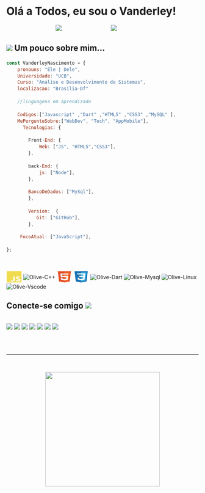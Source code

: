
 
  
   # Olá a Todos, eu sou o Vanderley! 
<img align='right' src="https://media.giphy.com/media/jRf5fsn8G6YaogAWxn/giphy.gif" width="230">

  <p align="center">
<img src="https://readme-typing-svg.herokuapp.com?font=monospace&color=00ffd2&size=25&center=true&vCenter=true&lines=Sejam+Bem+Vindos!!;Em+evolução...;Em+breve+aplicações+minhas.">
</p>
  
  ## <img src="https://media.giphy.com/media/VgCDAzcKvsR6OM0uWg/giphy.gif" width="50"> Um pouco sobre mim...  

```javascript
const VanderleyNascimento = {
    pronouns: "Ele | Dele",
    Universidade: "UCB",
    Curso: "Analise e Desenvolvimento de Sistemas",
    localizacao: "Brasilia-Df"
    
    //linguagens em aprendizado
    
    Codigos:["Javascript" ,"Dart" ,"HTML5" ,"CSS3" ,"MySQL" ],
    MePergunteSobre:["WebDev", "Tech", "AppMobile"],
      Tecnologias: {
      
        Front-End: {
            Web: ["JS", "HTML5","CSS3"],
        },
        
        back-End: {
            js: ["Node"],
        },
        
        BancoDeDados: ["MySql"],
        },
        
        Version:  {
           Git: ["GitHub"],
        },
        
     FocoAtual: ["JavaScript"],
    
};
```
<br>

 <div style="display: inline_block"><br>
  <img align="center" alt="Olive-Js" height="30" width="40" src="https://raw.githubusercontent.com/devicons/devicon/master/icons/javascript/javascript-plain.svg">
  <img align="center" alt="Olive-C++" height="30" width="40" src="https://cdn.jsdelivr.net/gh/devicons/devicon/icons/cplusplus/cplusplus-original.svg">
  <img align="center" alt="Olive-HTML" height="30" width="40" src="https://raw.githubusercontent.com/devicons/devicon/master/icons/html5/html5-original.svg">
  <img align="center" alt="Olive-CSS" height="30" width="40" src="https://raw.githubusercontent.com/devicons/devicon/master/icons/css3/css3-original.svg">
  <img align="center" alt="Olive-Dart" height="30" width="40" src="https://cdn.jsdelivr.net/gh/devicons/devicon/icons/dart/dart-original.svg">
  <img align="center" alt="Olive-Mysql" height="30" width="40" src="https://cdn.jsdelivr.net/gh/devicons/devicon/icons/mysql/mysql-original.svg" />
  <img align="center" alt="Olive-Linux" height="30" width="40" src="https://cdn.jsdelivr.net/gh/devicons/devicon/icons/linux/linux-original.svg" />
  <img align="center" alt="Olive-Vscode" height="30" width="40" src="https://cdn.jsdelivr.net/gh/devicons/devicon/icons/vscode/vscode-original.svg" />
  
</div>

 ##  Conecte-se comigo <img src="https://media.giphy.com/media/LnQjpWaON8nhr21vNW/giphy.gif" width="60">
 <br>
 <a href="https://twitter.com/VanderleyN_"><img src="https://img.shields.io/badge/Twitter-1DA1F2?style=for-the-badge&logo=twitter&logoColor=white"></a>
 <a href="https://www.instagram.com/wanderley.n.o/" target="_blank"><img src="https://img.shields.io/badge/-Instagram-%23E4405F?style=for-the-badge&logo=instagram&logoColor=white" target="_blank"></a>
 <a href="https://www.linkedin.com/in/vanderley-oliveira-4403a8177/"><img src="https://img.shields.io/badge/LinkedIn-0077B5?style=for-the-badge&logo=linkedin&logoColor=white"></a>
 <a href="mailto:conta.vanderleynascimento@gmail.com"><img src="https://img.shields.io/badge/Gmail-D14836?style=for-the-badge&logo=gmail&logoColor=white"></a>
 <a href="https://dev.to/vanderleynascimento"><img src="https://img.shields.io/badge/dev.to-0A0A0A?style=for-the-badge&logo=dev.to&logoColor=white"></a>
 <a href="https://discord.gg/6QCVyRF6" target="_blank"><img src="https://img.shields.io/badge/Discord-7289DA?style=for-the-badge&logo=discord&logoColor=white" target="_blank"></a> 
 <a href="https://open.spotify.com/playlist/5tyq32vUWlQobT5fKqS9n7?si=57295e4f1c3646e4"><img src="https://img.shields.io/badge/Spotify-1ED760?&style=for-the-badge&logo=spotify&logoColor=white"></a>

 <br><br>


 ----
 <br>
  <p align="center">
    <img src="https://media.giphy.com/media/l57S5YHCU5RDtUjXHq/giphy.gif" height="300" width="300" border="0">
